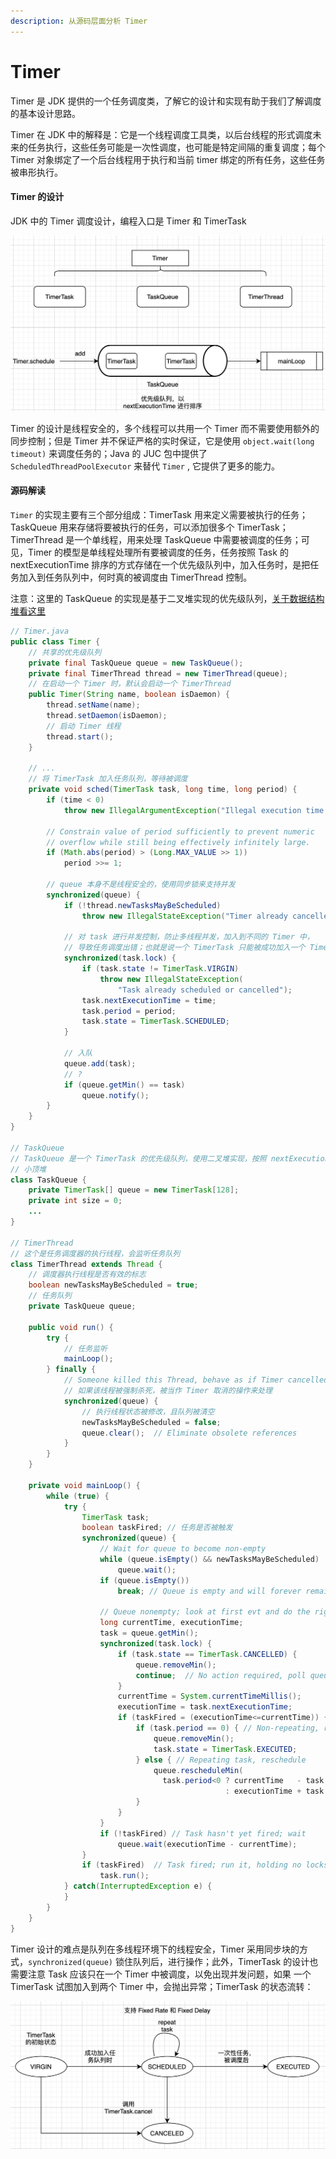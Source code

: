 ```yaml
---
description: 从源码层面分析 Timer
---
```


# Timer

Timer 是 JDK 提供的一个任务调度类，了解它的设计和实现有助于我们了解调度的基本设计思路。

Timer 在 JDK 中的解释是：它是一个线程调度工具类，以后台线程的形式调度未来的任务执行，这些任务可能是一次性调度，也可能是特定间隔的重复调度；每个 Timer 对象绑定了一个后台线程用于执行和当前 timer 绑定的所有任务，这些任务被串形执行。

#### Timer 的设计

JDK 中的 Timer 调度设计，编程入口是 Timer 和 TimerTask

![Timer &#x7684;&#x8BBE;&#x8BA1;](../../../.gitbook/assets/image%20%2820%29.png)

Timer 的设计是线程安全的，多个线程可以共用一个 Timer 而不需要使用额外的同步控制；但是 Timer 并不保证严格的实时保证，它是使用 `object.wait(long timeout)` 来调度任务的；Java 的 JUC 包中提供了`ScheduledThreadPoolExecutor` 来替代 `Timer` , 它提供了更多的能力。

#### 源码解读

`Timer` 的实现主要有三个部分组成：TimerTask 用来定义需要被执行的任务；TaskQueue 用来存储将要被执行的任务，可以添加很多个 TimerTask；TimerThread 是一个单线程，用来处理 TaskQueue 中需要被调度的任务；可见，Timer 的模型是单线程处理所有要被调度的任务，任务按照 Task 的 nextExecutionTime 排序的方式存储在一个优先级队列中，加入任务时，是把任务加入到任务队列中，何时真的被调度由 TimerThread 控制。

注意：这里的 TaskQueue 的实现是基于二叉堆实现的优先级队列，[关于数据结构堆看这里]()

```java
// Timer.java
public class Timer {
    // 共享的优先级队列
    private final TaskQueue queue = new TaskQueue();
    private final TimerThread thread = new TimerThread(queue);
    // 在启动一个 Timer 时，默认会启动一个 TimerThread
    public Timer(String name, boolean isDaemon) {
        thread.setName(name);
        thread.setDaemon(isDaemon);
        // 启动 Timer 线程
        thread.start();
    }
    
    // ...
    // 将 TimerTask 加入任务队列，等待被调度
    private void sched(TimerTask task, long time, long period) {
        if (time < 0)
            throw new IllegalArgumentException("Illegal execution time.");

        // Constrain value of period sufficiently to prevent numeric
        // overflow while still being effectively infinitely large.
        if (Math.abs(period) > (Long.MAX_VALUE >> 1))
            period >>= 1;

        // queue 本身不是线程安全的，使用同步锁来支持并发
        synchronized(queue) {
            if (!thread.newTasksMayBeScheduled)
                throw new IllegalStateException("Timer already cancelled.");

            // 对 task 进行并发控制，防止多线程并发，加入到不同的 Timer 中，
            // 导致任务调度出错；也就是说一个 TimerTask 只能被成功加入一个 Timer 中调度
            synchronized(task.lock) {
                if (task.state != TimerTask.VIRGIN)
                    throw new IllegalStateException(
                        "Task already scheduled or cancelled");
                task.nextExecutionTime = time;
                task.period = period;
                task.state = TimerTask.SCHEDULED;
            }

            // 入队
            queue.add(task);
            // ?
            if (queue.getMin() == task)
                queue.notify();
        }
    }
}

// TaskQueue
// TaskQueue 是一个 TimerTask 的优先级队列，使用二叉堆实现，按照 nextExecutionTime 构造
// 小顶堆
class TaskQueue {
    private TimerTask[] queue = new TimerTask[128];
    private int size = 0;
    ...
}

// TimerThread
// 这个是任务调度器的执行线程，会监听任务队列
class TimerThread extends Thread {
    // 调度器执行线程是否有效的标志
    boolean newTasksMayBeScheduled = true;
    // 任务队列
    private TaskQueue queue;
    
    public void run() {
        try {
            // 任务监听
            mainLoop();
        } finally {
            // Someone killed this Thread, behave as if Timer cancelled
            // 如果该线程被强制杀死，被当作 Timer 取消的操作来处理
            synchronized(queue) {
                // 执行线程状态被修改，且队列被清空
                newTasksMayBeScheduled = false;
                queue.clear();  // Eliminate obsolete references
            }
        }
    }
    
    private void mainLoop() {
        while (true) {
            try {
                TimerTask task;
                boolean taskFired; // 任务是否被触发
                synchronized(queue) {
                    // Wait for queue to become non-empty
                    while (queue.isEmpty() && newTasksMayBeScheduled)
                        queue.wait();
                    if (queue.isEmpty())
                        break; // Queue is empty and will forever remain; die

                    // Queue nonempty; look at first evt and do the right thing
                    long currentTime, executionTime;
                    task = queue.getMin();
                    synchronized(task.lock) {
                        if (task.state == TimerTask.CANCELLED) {
                            queue.removeMin();
                            continue;  // No action required, poll queue again
                        }
                        currentTime = System.currentTimeMillis();
                        executionTime = task.nextExecutionTime;
                        if (taskFired = (executionTime<=currentTime)) {
                            if (task.period == 0) { // Non-repeating, remove
                                queue.removeMin();
                                task.state = TimerTask.EXECUTED;
                            } else { // Repeating task, reschedule
                                queue.rescheduleMin(
                                  task.period<0 ? currentTime   - task.period
                                                : executionTime + task.period);
                            }
                        }
                    }
                    if (!taskFired) // Task hasn't yet fired; wait
                        queue.wait(executionTime - currentTime);
                }
                if (taskFired)  // Task fired; run it, holding no locks
                    task.run();
            } catch(InterruptedException e) {
            }
        }
    }
}
```

Timer 设计的难点是队列在多线程环境下的线程安全，Timer 采用同步块的方式，`synchronized(queue)` 锁住队列后，进行操作；此外，TimerTask 的设计也需要注意 Task 应该只在一个 Timer 中被调度，以免出现并发问题，如果 一个 TimerTask 试图加入到两个 Timer 中，会抛出异常；TimerTask 的状态流转：

![TimerTask &#x72B6;&#x6001;&#x6D41;&#x8F6C;](../../../.gitbook/assets/image%20%2814%29.png)



